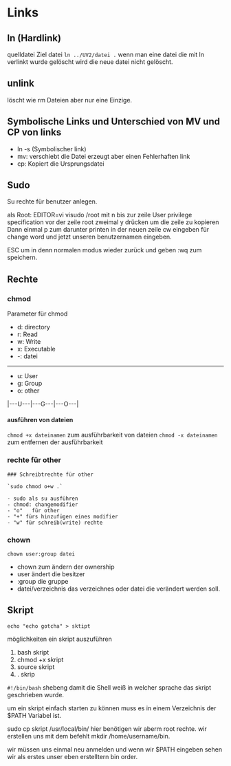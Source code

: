 # Links

## ln (Hardlink)

 quelldatei Ziel datei
`ln ../UV2/datei .`
wenn man eine datei die mit ln verlinkt wurde gelöscht wird die neue datei nicht gelöscht.

## unlink

löscht wie rm Dateien aber nur eine Einzige.

## Symbolische Links und  Unterschied von MV und CP von links

- ln -s (Symbolischer link)
- mv:  verschiebt die Datei erzeugt aber einen Fehlerhaften link
- cp:  Kopiert die Ursprungsdatei

## Sudo

Su rechte für benutzer anlegen.

als Root: EDITOR=vi visudo
/root
mit n bis zur zeile User privilege specification
vor der zeile root zweimal y drücken um die zeile zu kopieren
Dann einmal p zum darunter printen
in der neuen zeile cw eingeben für change word und jetzt unseren benutzernamen eingeben.

ESC um in denn normalen modus wieder zurück und geben :wq zum speichern.

## Rechte

### chmod

Parameter für chmod

- d: directory
- r: Read
- w: Write
- x: Executable
- -: datei

- --

- u: User
- g: Group
- o: other


|---U---|---G---|---O---|

#### ausführen von dateien

`chmod +x dateinamen` zum ausführbarkeit von dateien
`chmod -x dateinamen` zum entfernen der ausführbarkeit

### rechte für other

    ### Schreibtrechte für other

    `sudo chmod o+w .`

    - sudo als su ausführen
    - chmod: changemodifier
    - "o"   für other
    - "+" fürs hinzufügen eines modifier
    - "w" für schreib(write) rechte

### chown

`chown user:group datei`

- chown zum ändern der ownership
- user ändert die besitzer
- :group die gruppe
- datei/verzeichnis das verzeichnes oder datei die verändert werden soll.

## Skript

`echo "echo gotcha" > sktipt`

möglichkeiten ein skript auszuführen

1. bash skript
2. chmod +x skript
3. source skript
4. . skrip

`#!/bin/bash` shebeng damit die Shell weiß in welcher sprache das skript geschrieben wurde.

um ein skript einfach starten zu können muss es in einem Verzeichnis der $PATH Variabel ist.

sudo cp skript /usr/local/bin/ hier benötigen wir aberm root rechte.
wir erstellen uns mit dem befehlt mkdir /home/username/bin.

wir müssen uns einmal neu anmelden und wenn wir $PATH eingeben sehen wir als erstes unser eben erstelltern bin order.
